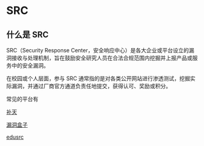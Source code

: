 # SRC

## 什么是 SRC

SRC（Security Response Center，安全响应中心）是各大企业或平台设立的漏洞接收与处理机制，旨在鼓励安全研究人员在合法合规范围内挖掘并上报产品或服务中的安全漏洞。

在校园或个人层面，参与 SRC 通常指的是对各类公开网站进行渗透测试，挖掘实际漏洞，并通过厂商官方通道负责任地提交，获得认可、奖励或积分。

常见的平台有

[补天](https://www.butian.net/)

[漏洞盒子](www.vulbox.com)

[edusrc](https://src.sjtu.edu.cn/)